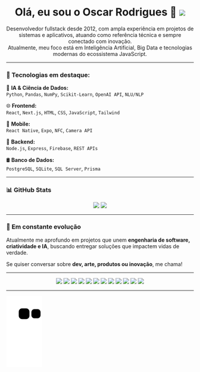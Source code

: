 <h1 align="center">
  Olá, eu sou o Oscar Rodrigues 👋
  <img src="https://media0.giphy.com/media/xUPGGDNsLvqsBOhuU0/giphy.gif?cid=ecf05e47m4l7bu2evh5wb1wyat849fi0ex9a1kozdau6knok&rid=giphy.gif&ct=g" width="50"/>
</h1>

<p align="center">
  Desenvolvedor fullstack desde 2012, com ampla experiência em projetos de sistemas e aplicativos, atuando como referência técnica e sempre conectado com inovação.<br>
  Atualmente, meu foco está em Inteligência Artificial, Big Data e tecnologias modernas do ecossistema JavaScript. 
</p>

---

### 🚀 Tecnologias em destaque:

🧠 **IA & Ciência de Dados:**  
`Python`, `Pandas`, `NumPy`, `Scikit-Learn`, `OpenAI API`, `NLU/NLP`  

🌐 **Frontend:**  
`React`, `Next.js`, `HTML`, `CSS`, `JavaScript`, `Tailwind`  

📱 **Mobile:**  
`React Native`, `Expo`, `NFC`, `Camera API`  

🔧 **Backend:**  
`Node.js`, `Express`, `Firebase`, `REST APIs`  

🛢️ **Banco de Dados:**  
`PostgreSQL`, `SQLite`, `SQL Server`, `Prisma`  

---

### 📊 GitHub Stats

<div align="center">
  <img width="48%" src="https://github-readme-stats.vercel.app/api?username=oscarRodriguesDev&show_icons=true&theme=radical" />
  <img width="48%" src="https://github-readme-stats.vercel.app/api/top-langs/?username=oscarRodriguesDev&layout=compact&theme=radical" />
</div>

---

### 🌱 Em constante evolução

Atualmente me aprofundo em projetos que unem **engenharia de software, criatividade e IA**, buscando entregar soluções que impactem vidas de verdade.

Se quiser conversar sobre **dev, arte, produtos ou inovação**, me chama!

---

<div align="center">
  <img src="https://img.shields.io/badge/python-3670A0?style=for-the-badge&logo=python&logoColor=ffdd54"/>
  <img src="https://img.shields.io/badge/java-%23ED8B00.svg?style=for-the-badge&logo=java&logoColor=white"/>
  <img src="https://img.shields.io/badge/javascript-%23323330.svg?style=for-the-badge&logo=javascript&logoColor=%23F7DF1E"/>
  <img src="https://img.shields.io/badge/react-%2320232a.svg?style=for-the-badge&logo=react&logoColor=%2361DAFB"/>
  <img src="https://img.shields.io/badge/next.js-black?style=for-the-badge&logo=next.js&logoColor=white"/>
  <img src="https://img.shields.io/badge/node.js-339933?style=for-the-badge&logo=nodedotjs&logoColor=white"/>
  <img src="https://img.shields.io/badge/express.js-404D59?style=for-the-badge"/>
  <img src="https://img.shields.io/badge/firebase-FFCA28?style=for-the-badge&logo=firebase&logoColor=black"/>
  <img src="https://img.shields.io/badge/postgresql-316192?style=for-the-badge&logo=postgresql&logoColor=white"/>
  <img src="https://img.shields.io/badge/sqlite-003B57?style=for-the-badge&logo=sqlite&logoColor=white"/>
  <img src="https://img.shields.io/badge/pandas-150458?style=for-the-badge&logo=pandas&logoColor=white"/>
  <img src="https://img.shields.io/badge/numpy-013243?style=for-the-badge&logo=numpy&logoColor=white"/>
</div>

---




 
  ![Snake animation](https://github.com/oscarRodriguesDev/oscarRodriguesDev/blob/output/github-contribution-grid-snake.svg)
 



